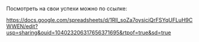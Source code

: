 Посмотреть на свои успехи можно по ссылке:

https://docs.google.com/spreadsheets/d/1Rll_soZa7oysiciQrFSYqUFLuH9CWWEN/edit?usp=sharing&ouid=104023206317656371695&rtpof=true&sd=true
